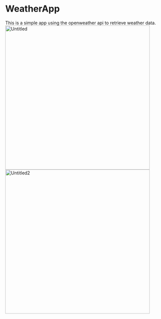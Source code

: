 # WeatherApp

This is a simple app using the openweather api to retrieve weather data.
<img width="456" alt="Untitled" src="https://user-images.githubusercontent.com/47110064/213886511-2a61e8cf-e9ae-4960-b6ee-b54450be341f.png">
<img width="456" alt="Untitled2" src="https://user-images.githubusercontent.com/47110064/213886533-519c1089-4b3d-4b21-b477-c15348138bc1.png">

